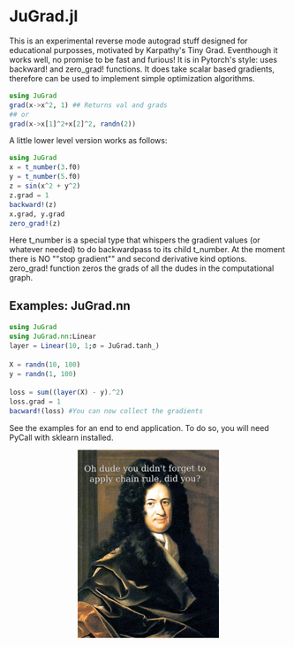 # JuGrad.jl

This is an experimental reverse mode autograd stuff designed for educational purposses, motivated by Karpathy's Tiny Grad. Eventhough it works well, no promise to be fast and furious! It is in Pytorch's style: uses backward! and zero_grad! functions.
It does take scalar based gradients, therefore can be used to implement simple optimization algorithms. 

````julia
using JuGrad
grad(x->x^2, 1) ## Returns val and grads
## or 
grad(x->x[1]^2+x[2]^2, randn(2))
````
A little lower level version works as follows:

````julia
using JuGrad
x = t_number(3.f0)
y = t_number(5.f0)
z = sin(x^2 + y^2)
z.grad = 1
backward!(z)
x.grad, y.grad
zero_grad!(z)
````

Here t_number is a special type that whispers the gradient values (or whatever needed) to do backwardpass to its child t_number. At the moment there is NO ""stop gradient"" and second derivative kind options. zero_grad! function zeros the grads of all the dudes in the computational graph.  

## Examples: JuGrad.nn
````julia
using JuGrad
using JuGrad.nn:Linear
layer = Linear(10, 1;σ = JuGrad.tanh_)

X = randn(10, 100)
y = randn(1, 100)

loss = sum((layer(X) - y).^2)
loss.grad = 1
bacward!(loss) #You can now collect the gradients

````
See the examples for an end to end application. To do so, you will need PyCall with sklearn installed. 


<p align="center">

<img src="memes.png" width="256" class="center"/>

</p>
